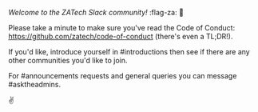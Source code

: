 *Welcome to the ZATech Slack community!* :flag-za: :tada:

Please take a minute to make sure you've read the Code of Conduct: https://github.com/zatech/code-of-conduct (there's even a TL;DR!).

If you'd like, introduce yourself in #introductions then see if there are any other communities you'd like to join.

For #announcements requests and general queries you can message #asktheadmins.

:v:

